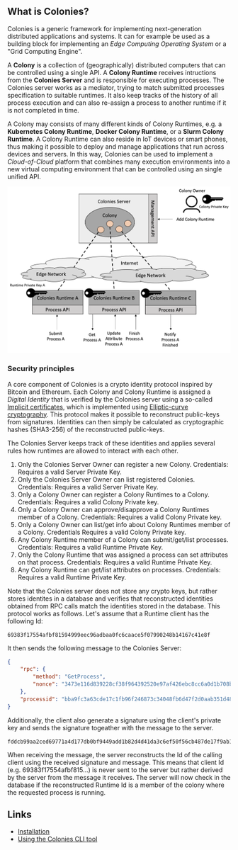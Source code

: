## What is Colonies? 
Colonies is a generic framework for implementing next-generation distributed applications and systems. It can for example be used as a building block for implementing an *Edge Computing Operating System* or a "Grid Computing Engine". 

A **Colony** is a collection of (geographically) distributed computers that can be controlled using a single API. A **Colony Runtime** receives intructions from the **Colonies Server** and is responsible for executing processes. The Colonies server works as a mediator, trying to match submitted processes specification to suitable runtimes. It also keep tracks of the history of all process execution and can also re-assign a process to another runtime if it is not completed in time. 

A Colony may consists of many different kinds of Colony Runtimes, e.g. a **Kubernetes Colony Runtime**, **Docker Colony Runtime**, or a **Slurm Colony Runtime**. A Colony Runtime can also reside in IoT devices or smart phones, thus making it possible to deploy and manage applications that run across devices and servers. In this way, Colonies can be used to implement a *Cloud-of-Cloud* platform that combines many execution environments into a new virtual computing environment that can be controlled using an single unified API. 

![Colonies Architecture](docs/images/ColoniesArch.png?raw=true "Colonies Architecture")

### Security principles
A core component of Colonies is a crypto identity protocol inspired by Bitcoin and Ethereum. Each Colony and Colony Runtime is assigned a *Digital Identity* that is verified by the Colonies server using a so-called [Implicit certificates](https://en.wikipedia.org/wiki/Implicit_certificate), which is implemented using [Elliptic-curve cryptography](https://en.wikipedia.org/wiki/Elliptic-curve_cryptography). This protocol makes it possible to reconstruct public-keys from signatures. Identities can then simply be calculated as cryptographic hashes (SHA3-256) of the reconstructed public-keys.

The Colonies Server keeps track of these identities and applies several rules how runtimes are allowed to interact with each other. 

1. Only the Colonies Server Owner can register a new Colony. 
   Credentials: Requires a valid Server Private Key.
2. Only the Colonies Server Owner can list registered Colonies. 
   Credentials: Requires a valid Server Private Key.
3. Only a Colony Owner can register a Colony Runtimes to a Colony. 
   Credentials: Requires a valid Colony Private key.
4. Only a Colony Owner can approve/disapprove a Colony Runtimes member of a Colony. 
   Credentials: Requires a valid Colony Private key.
5. Only a Colony Owner can list/get info about Colony Runtimes member of a Colony. 
   Credentials Requires a valid Colony Private key.
6. Any Colony Runtime member of a Colony can submit/get/list processes. 
   Credentials: Requires a valid Runtime Private Key.
7. Only the Colony Runtime that was assigned a process can set attributes on that process. 
   Credentials: Requires a valid Runtime Private Key.
8. Any Colony Runtime can get/list attributes on processes. 
   Credentials: Requires a valid Runtime Private Key.

Note that the Colonies server does not store any crypto keys, but rather stores identites in a database and verifies that reconstructed identities obtained from RPC calls match the identities stored in the database. This protocol works as follows. Let's assume that a Runtime client has the following Id: 

```
69383f17554afbf81594999eec96adbaa0fc6caace5f07990248b14167c41e8f
```

It then sends the following message to the Colonies Server:

```json
{
    "rpc": {
        "method": "GetProcess",
        "nonce": "3473e116d839228cf38f964392520e97af426ebc8cc6a0d1b708be05ded5eef9"
    },
    "processid": "bba9fc3a63cde17c1fb96f246873c34048fb6d47f2d0aab351d487dc2b30e0e7"
}
```

Additionally, the client also generate a signature using the client's private key and sends the signature togeather with the message to the server.
```
fddcb99aa2ced69771a4d177db0bf9449add1b82d4d41da3c6ef50f56cb487de17f9ab10835e4b23c3981c67382852e7eea2f28708105e06b7c19ec54032ad0001
```

When receiving the message, the server reconstructs the Id of the calling client using the received signature and message. This means that client Id (e.g. 69383f17554afbf815...) is never sent to the server but rather derived by the server from the message it receives. The server will now check in the database if the reconstructed Runtime Id is a member of the colony where the requested process is running.

## Links
* [Installation](docs/Installation.md)
* [Using the Colonies CLI tool](docs/Cli.md)
